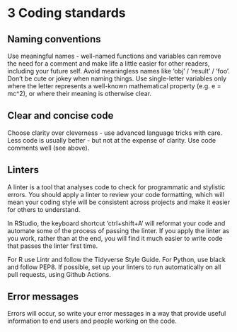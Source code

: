 # 3 Coding standards 


## Naming conventions

Use meaningful names - well-named functions and variables can remove the need for a comment and make life a 
little easier for other readers, including your future self. 
Avoid meaningless names like ‘obj’ / ‘result’ / ‘foo’.
Don’t be cute or jokey when naming things.
Use single-letter variables only where the letter represents a well-known mathematical property (e.g. e = mc^2), or where their meaning is otherwise clear.

## Clear and concise code

Choose clarity over cleverness - use advanced language tricks with care.
Less code is usually better - but not at the expense of clarity.
Use code comments well (see above).

## Linters

A linter is a tool that analyses code to check for programmatic and stylistic errors. You should apply a linter to review your code formatting, which will mean your coding style will be consistent across projects and make it easier for others to understand.

In RStudio, the keyboard shortcut ‘ctrl+shift+A’ will reformat your code and automate some of the process of passing the linter. If you apply the linter as you work, rather than at the end, you will find it much easier to write code that passes the linter first time.

For R use Lintr and follow the Tidyverse Style Guide.
For Python, use black and follow PEP8.
If possible, set up your linters to run automatically on all pull requests, using Github Actions.

## Error messages
Errors will occur, so write your error messages in a way that provide useful information to end users and people working on the code.
